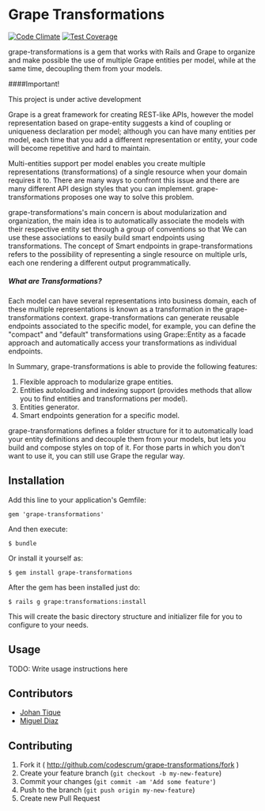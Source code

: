 # Grape Transformations

[![Code Climate](https://codeclimate.com/github/codescrum/grape-transformations/badges/gpa.svg)](https://codeclimate.com/github/codescrum/grape-transformations)
[![Test Coverage](https://codeclimate.com/github/codescrum/grape-transformations/badges/coverage.svg)](https://codeclimate.com/github/codescrum/grape-transformations)

grape-transformations is a gem that works with Rails and Grape to organize and make possible the use of multiple Grape entities per model, while at the same time, decoupling them from your models.

####Important!

This project is under active development

Grape is a great framework for creating REST-like APIs, however the model representation based on grape-entity suggests a kind of coupling or uniqueness declaration per model; although you can have many entities per model, each time that you add a different representation or entity, your code will become repetitive and hard to maintain.

Multi-entities support per model enables you create multiple representations (transformations) of a single resource when your domain requires it to. There are many ways to confront this issue and there are many different API design styles that you can implement. grape-transformations proposes one way to solve this problem.

grape-transformations's main concern is about modularization and organization, the main idea is to automatically associate the models with their respective entity set through a group of conventions so that We can use these associations to easily build smart endpoints using transformations. The concept of Smart endpoints in grape-transformations refers to the possibility of representing a single resource on multiple urls, each one rendering a different output programmatically.

##### What are Transformations?

Each model can have several representations into business domain, each of these multiple representations is known as a transformation in the grape-transformations context. grape-transformations can generate reusable endpoints associated to the specific model, for example, you can define the "compact" and "default" transformations using Grape::Entity as a facade approach and automatically access your transformations as individual endpoints.


In Summary, grape-transformations is able to provide the following features:

1. Flexible approach to modularize grape entities.
2. Entities autoloading and indexing support (provides methods that allow you to find entities and transformations per model).
3. Entities generator.
4. Smart endpoints generation for a specific model.

grape-transformations defines a folder structure for it to automatically load your entity definitions and decouple them from your models, but lets you build and compose styles on top of it. For those parts in which you don't want to use it, you can still use Grape the regular way.

## Installation

Add this line to your application's Gemfile:

    gem 'grape-transformations'

And then execute:

    $ bundle

Or install it yourself as:

    $ gem install grape-transformations

After the gem has been installed just do:

    $ rails g grape:transformations:install

This will create the basic directory structure and initializer file for you to configure to your needs.

## Usage

TODO: Write usage instructions here

## Contributors
<ul>
  <li><a href="https://github.com/johaned">Johan Tique</a></li>
  <li><a href="https://github.com/gato_omega">Miguel Diaz</a></li>
</ul>

## Contributing

1. Fork it ( http://github.com/codescrum/grape-transformations/fork )
2. Create your feature branch (`git checkout -b my-new-feature`)
3. Commit your changes (`git commit -am 'Add some feature'`)
4. Push to the branch (`git push origin my-new-feature`)
5. Create new Pull Request
